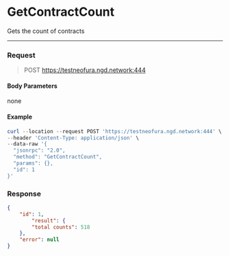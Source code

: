 # GetContractCount
Gets the count of contracts
<hr>

### Request

> POST https://testneofura.ngd.network:444

#### Body Parameters

none


#### Example
``` powershell
curl --location --request POST 'https://testneofura.ngd.network:444' \
--header 'Content-Type: application/json' \
--data-raw '{
  "jsonrpc": "2.0",
  "method": "GetContractCount",
  "params": {},
  "id": 1
}'
```
### Response
```json
{
    "id": 1,
        "result": {
        "total counts": 518
    },
    "error": null
}
```

